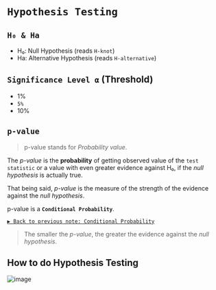# `Hypothesis Testing`

## `H₀ & Ha`
- H₀: Null Hypothesis (reads `H-knot`)
- Ha: Alternative Hypothesis (reads `H-alternative`)

## `Significance Level ⍺` (Threshold)

- 1%
- `5%`
- 10%


## `p-value`
> p-value stands for _Probability value_.

The _p-value_ is the **probability** of getting observed value of the `test statistic` or a value with even greater evidence against H₀, if the _null hypothesis_ is actually true.

That being said, _p-value_ is the measure of the strength of the evidence against the _null hypothesis_.

p-value is a **`Conditional Probability`**.

[`▶︎ Back to previous note: Conditional Probability`](https://github.com/solomonxie/solomonxie.github.io/issues/50#issuecomment-412445737)


> The smaller the _p-value_, the greater the evidence against the _null hypothesis_.

## How  to do Hypothesis Testing

![image](https://user-images.githubusercontent.com/14041622/45165275-14f6fe00-b227-11e8-97e1-fe7854f01b08.png)
